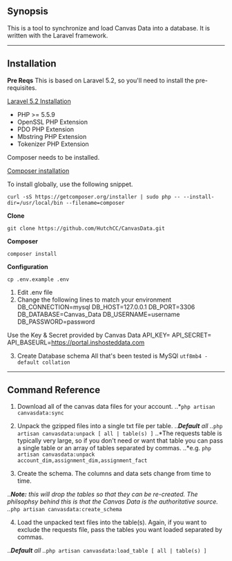 ## Synopsis

This is a tool to synchronize and load Canvas Data into a database. It is written with the Laravel framework.

---

## Installation

**Pre Reqs**
This is based on Laravel 5.2, so you'll need to install the pre-requisites.

[Laravel 5.2 Installation](https://laravel.com/docs/5.2/installation)

- PHP >= 5.5.9
- OpenSSL PHP Extension
- PDO PHP Extension
- Mbstring PHP Extension
- Tokenizer PHP Extension

Composer needs to be installed.

[Composer installation](https://getcomposer.org/download/)

To install globally, use the following snippet.

`curl -sS https://getcomposer.org/installer | sudo php -- --install-dir=/usr/local/bin --filename=composer`

**Clone**

`git clone https://github.com/HutchCC/CanvasData.git`

**Composer**

`composer install`

**Configuration**

`cp .env.example .env`

1. Edit .env file
2. Change the following lines to match your environment
DB_CONNECTION=mysql
DB_HOST=127.0.0.1
DB_PORT=3306
DB_DATABASE=Canvas_Data
DB_USERNAME=username
DB_PASSWORD=password

Use the Key & Secret provided by Canvas Data
API_KEY=
API_SECRET=
API_BASEURL=https://portal.inshosteddata.com

3. Create Database schema
All that's been tested is MySQl `utf8mb4 - default collation`

---

## Command Reference

1. Download all of the canvas data files for your account.
..*`php artisan canvasdata:sync`

2. Unpack the gzipped files into a single txt file per table.
..***Default** all
..*`php artisan canvasdata:unpack [ all | table(s) ]`
..*The requests table is typically very large, so if you don't need or want that table you can pass a single table or an array of tables separated by commas.
..*e.g. `php artisan canvasdata:unpack account_dim,assignment_dim,assignment_fact`

3. Create the schema. The columns and data sets change from time to time.

..***Note:** this will drop the tables so that they can be re-created. The philsophsy behind this is that the Canvas Data is the authoritative source.
..*`php artisan canvasdata:create_schema`

4. Load the unpacked text files into the table(s). Again, if you want to exclude the requests file, pass the tables you want loaded separated by commas.

..***Default** all
..*`php artisan canvasdata:load_table [ all | table(s) ]`

